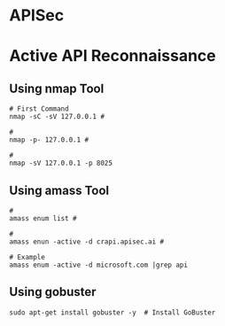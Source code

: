 # APISec

# Active API Reconnaissance

## Using nmap Tool
```
# First Command
nmap -sC -sV 127.0.0.1 #

# 
nmap -p- 127.0.0.1 #

#
nmap -sV 127.0.0.1 -p 8025
```

## Using amass Tool

````
#
amass enum list #

#
amass enun -active -d crapi.apisec.ai #

# Example
amass enum -active -d microsoft.com |grep api
````
## Using gobuster
```
sudo apt-get install gobuster -y  # Install GoBuster
```
